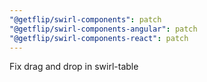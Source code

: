```yaml
---
"@getflip/swirl-components": patch
"@getflip/swirl-components-angular": patch
"@getflip/swirl-components-react": patch
---
```


Fix drag and drop in swirl-table
